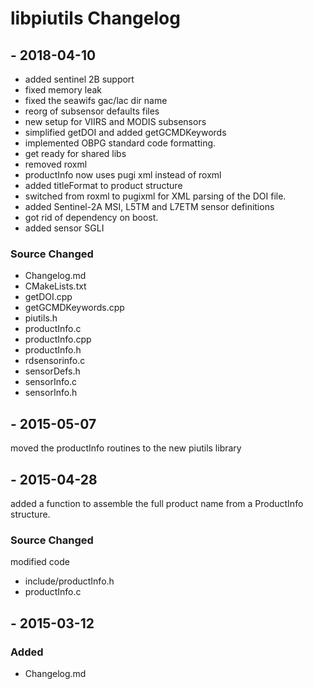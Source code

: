 
# libpiutils Changelog

## <VERSION STILL IN LIMBO> - 2018-04-10

 - added sentinel 2B support
 - fixed memory leak
 - fixed the seawifs gac/lac dir name
 - reorg of subsensor defaults files
 - new setup for VIIRS and MODIS subsensors
 - simplified getDOI and added getGCMDKeywords
 - implemented OBPG standard code formatting.
 - get ready for shared libs
 - removed roxml
 - productInfo now uses pugi xml instead of roxml
 - added titleFormat to product structure
 - switched from roxml to pugixml for XML parsing of the DOI file.
 - added Sentinel-2A MSI, L5TM and L7ETM sensor definitions
 - got rid of dependency on boost.
 - added sensor SGLI

### Source Changed

  * Changelog.md
  * CMakeLists.txt
  * getDOI.cpp
  * getGCMDKeywords.cpp
  * piutils.h
  * productInfo.c
  * productInfo.cpp
  * productInfo.h
  * rdsensorinfo.c
  * sensorDefs.h
  * sensorInfo.c
  * sensorInfo.h

## <VERSION STILL IN LIMBO> - 2015-05-07
moved the productInfo routines to the new piutils library

## <VERSION STILL IN LIMBO> - 2015-04-28
added a function to assemble the full product name from a ProductInfo structure.

### Source Changed
modified code
  * include/productInfo.h
  * productInfo.c

## <VERSION> - 2015-03-12
### Added
  * Changelog.md

